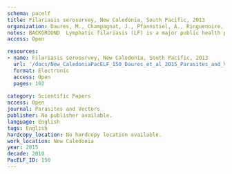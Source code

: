 ```yaml
---
schema: pacelf
title: Filariasis serosurvey, New Caledonia, South Pacific, 2013
organization: Daures, M., Champagnat, J., Pfannstiel, A., Ringuenoire, F., Grangeon, J.-P., Musso, D.
notes: BACKGROUND  Lymphatic filariasis (LF) is a major public health problem in the Pacific. As the global prevalence of infection was not known in New Caledonia (NC), a serosurvey study was conducted by determining the prevalence of circulating filarial antigens, as recommended by the World Health Organization. FINDINGS  A cross sectional study on a 2 degree stratified sample was carried out from June to November 2013. Inclusion criteria were  individuals aged 2 to 80 y/o, who had been hospitalized or sought medical care for a non-infectious cause and who had been living in NC for more than 6 months. LF antigenic detection was performed using the immunocromatographic BinaxNOW filariasis card test (ICT). Among the 1,035 individuals tested, 7 were antigenic. The overall LF antigenic prevalence was 0.62% (CI 95%  0.60-0.63 ). All patients were unrelated to each other; none of them presented clinical symptoms of LF. Four of the 7 ICT positive patients reported having travelled to LF endemic areas, 2 patients had never traveled outside NC and the last one had only traveled in non-endemic areas. For the 7 ICT positive patients, the research of microfilariae in blood smears and filarial DNA by PCR was negative. CONCLUSION  The prevalence of filarial antigenemia in NC is less than 1%, the threshold that defines the filarial endemic areas for WHO. Nevertheless, as two patients who had never travelled outside NC and one who had only travelled to non-endemic areas were antigenic, we cannot conclude that NC is totally free of LF.
access: Open

resources:
- name: Filariasis serosurvey, New Caledonia, South Pacific, 2013
  url: '/docs/New_CaledoniaPacELF_150_Daures_et_al_2015_Parasites_and_Vectors_LF_serosurvey_New_Caledonia_s13071-015-0713-9.pdf'
  format: Electronic
  access: Open
  pages: 102
 
category: Scientific Papers
access: Open
journal: Parasites and Vectors
publisher: No publisher available. 
language: English 
tags: English 
hardcopy_location: No hardcopy location available.
work_location: New Caledonia
year: 2015
decade: 2010
PacELF_ID: 150
---
```

